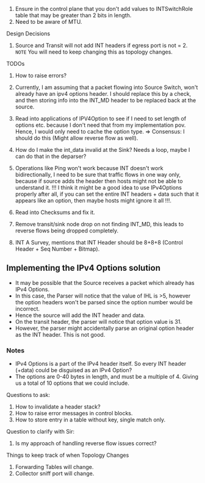 1. Ensure in the control plane that you don't add values to INTSwitchRole table that may be greater than 2 bits in length.
2. Need to be aware of MTU.

Design Decisions
1. Source and Transit will not add INT headers if egress port is not = 2. `NOTE` You will need to keep changing this as topology changes. 

TODOs
1. How to raise errors?
3. Currently, I am assuming that a packet flowing into Source Switch, won't already have an ipv4 options header. I should replace this by a check, and then storing info into the INT_MD header to be replaced back at the source.
4. Read into applications of IPV4Option to see if I need to set length of options etc. because I don't need that from my implementation pov. Hence, I would only need to cache the option type. => Consensus: I should do this (Might allow reverse flow as well).
5. How do I make the int_data invalid at the Sink? Needs a loop, maybe I can do that in the deparser?
6. Operations like Ping won't work because INT doesn't work bidirectionally, I need to be sure that traffic flows in one way only, because if source adds the header then hosts might not be able to understand it. !!! I think it might be a good idea to use IPv4Options properly after all, if you can set the entire INT headers + data such that it appears like an option, then maybe hosts might ignore it all !!!.

8. Read into Checksums and fix it.
11. Remove transit/sink node drop on not finding INT_MD, this leads to reverse flows being dropped completely.
12. INT A Survey, mentions that INT Header should be 8+8+8 (Control Header + Seq Number + Bitmap).

## Implementing the IPv4 Options solution
* It may be possible that the Source receives a packet which already has IPv4 Options.
* In this case, the Parser will notice that the value of IHL is >5, however the option headers won't be parsed since the option number would be incorrect.
* Hence the source will add the INT header and data.
* On the transit header, the parser will notice that option value is 31. 
* However, the parser might accidentally parse an original option header as the INT header. This is not good.

### Notes
* IPv4 Options is a part of the IPv4 header itself. So every INT header (+data) could be disguised as an IPv4 Option?
* The options are 0-40 bytes in length, and must be a multiple of 4. Giving us a total of 10 options that we could include.

Questions to ask:
1. How to invalidate a header stack?
2. How to raise error messages in control blocks.
3. How to store entry in a table without key, single match only.

Question to clarify with Sir:
1. Is my approach of handling reverse flow issues correct?

Things to keep track of when Topology Changes
1. Forwarding Tables will change.
2. Collector sniff port will change.
